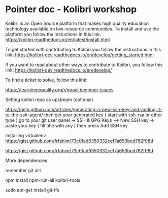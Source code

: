 # Pointer doc - Kolibri workshop

Kolibri is an Open Source platform that makes high quality education technology available on low-resource communities. To install and use the platform you follow the instuctions in this link: https://kolibri.readthedocs.io/en/latest/install.html


To get started with contributing to Kolibri you follow the instructions in this link:
https://kolibri-dev.readthedocs.io/en/develop/getting_started.html


If you want to read about other ways to contribute to Kolibri, you follow this link:
https://kolibri-dev.readthedocs.io/en/develop/


To find a ticket to solve, follow this link:

https://learningequality.org/r/good-beginner-issues

Setting kolibri repo as upstream (optional)


https://help.github.com/articles/generating-a-new-ssh-key-and-adding-it-to-the-ssh-agent/
then get your generated key ( start with ssh-rsa or other type )
go to your git user panel -> SSH & GPG Keys --> New SSH key -> paste your key ( fill title with any ) then press Add SSH key


Installing virtualenv
https://gist.github.com/frfahim/73c0fad6350332cef7a653bcd762f08d


https://gist.github.com/frfahim/73c0fad6350332cef7a653bcd762f08d






More dependencies

remember git init


npm install npm-run-all kolibri-tools

sudo apt-get install git-lfs
